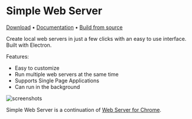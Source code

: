 # Simple Web Server

[Download](https://simplewebserver.org/download/) &bull; [Documentation](https://simplewebserver.org/docs/options.html) &bull; [Build from source](https://simplewebserver.org/docs/build.html)

Create local web servers in just a few clicks with an easy to use interface. Built with Electron.

Features:
- Easy to customize
- Run multiple web servers at the same time
- Supports Single Page Applications
- Can run in the background

![screenshots](https://user-images.githubusercontent.com/11605395/163694811-46e3b79c-a187-4c78-b622-6250a6d5d9d0.jpeg)

Simple Web Server is a continuation of [Web Server for Chrome](https://github.com/kzahel/web-server-chrome).
